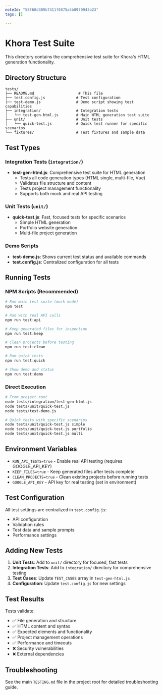```yaml
---
noteId: "58f68d309b7411f0875a5b0970943b23"
tags: []

---
```


# Khora Test Suite

This directory contains the comprehensive test suite for Khora's HTML generation functionality.

## Directory Structure

```
tests/
├── README.md                    # This file
├── test.config.js              # Test configuration
├── test-demo.js                # Demo script showing test capabilities
├── integration/                # Integration tests
│   └── test-gen-html.js        # Main HTML generation test suite
├── unit/                       # Unit tests
│   └── quick-test.js           # Quick test runner for specific scenarios
└── fixtures/                   # Test fixtures and sample data
```

## Test Types

### Integration Tests (`integration/`)
- **test-gen-html.js**: Comprehensive test suite for HTML generation
  - Tests all code generation types (HTML single, multi-file, Vue)
  - Validates file structure and content
  - Tests project management functionality
  - Supports both mock and real API testing

### Unit Tests (`unit/`)
- **quick-test.js**: Fast, focused tests for specific scenarios
  - Simple HTML generation
  - Portfolio website generation
  - Multi-file project generation

### Demo Scripts
- **test-demo.js**: Shows current test status and available commands
- **test.config.js**: Centralized configuration for all tests

## Running Tests

### NPM Scripts (Recommended)
```bash
# Run main test suite (mock mode)
npm test

# Run with real API calls
npm run test:api

# Keep generated files for inspection
npm run test:keep

# Clean projects before testing
npm run test:clean

# Run quick tests
npm run test:quick

# Show demo and status
npm run test:demo
```

### Direct Execution
```bash
# From project root
node tests/integration/test-gen-html.js
node tests/unit/quick-test.js
node tests/test-demo.js

# Quick tests with specific scenarios
node tests/unit/quick-test.js simple
node tests/unit/quick-test.js portfolio
node tests/unit/quick-test.js multi
```

## Environment Variables

- `RUN_API_TESTS=true` - Enable real API testing (requires GOOGLE_API_KEY)
- `KEEP_FILES=true` - Keep generated files after tests complete
- `CLEAN_PROJECTS=true` - Clean existing projects before running tests
- `GOOGLE_API_KEY` - API key for real testing (set in environment)

## Test Configuration

All test settings are centralized in `test.config.js`:
- API configuration
- Validation rules
- Test data and sample prompts
- Performance settings

## Adding New Tests

1. **Unit Tests**: Add to `unit/` directory for focused, fast tests
2. **Integration Tests**: Add to `integration/` directory for comprehensive testing
3. **Test Cases**: Update `TEST_CASES` array in `test-gen-html.js`
4. **Configuration**: Update `test.config.js` for new settings

## Test Results

Tests validate:
- ✅ File generation and structure
- ✅ HTML content and syntax
- ✅ Expected elements and functionality
- ✅ Project management operations
- ✅ Performance and timeouts
- ❌ Security vulnerabilities
- ❌ External dependencies

## Troubleshooting

See the main `TESTING.md` file in the project root for detailed troubleshooting guide.

